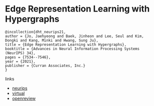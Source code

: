 # Edge Representation Learning with Hypergraphs

```
@incollection{dht_neurips21,
author = {Jo, Jaehyeong and Baek, Jinheon and Lee, Seul and Kim, Dongki and Kang, Minki and Hwang, Sung Ju},
title = {Edge Representation Learning with Hypergraphs},
booktitle = {Advances in Neural Information Processing Systems (NeurIPS) 34},
pages = {7534--7546},
year = {2021},
publisher = {Curran Associates, Inc.}
}
```

links
- [neurips](https://papers.nips.cc//paper/2021/hash/3def184ad8f4755ff269862ea77393dd-Abstract.html)
- [virtual](https://neurips.cc/virtual/2021/poster/26222)
- [openreview](https://openreview.net/forum?id=tSfud5OOqR)
